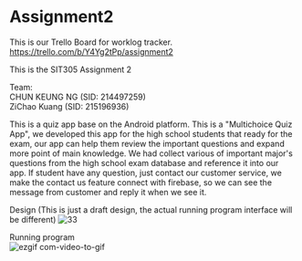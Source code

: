 # Assignment2

This is our Trello Board for worklog tracker.
https://trello.com/b/Y4Yg2tPp/assignment2

This is the SIT305 Assignment 2

Team:<br/>
CHUN KEUNG NG (SID: 214497259)<br/>
ZiChao Kuang (SID: 215196936)

This is a quiz app base on the Android platform. This is a "Multichoice Quiz App", we developed this app for the high school students that ready for the exam, our app can help them review the important questions and expand more point of main knowledge. We had collect various of important major's questions from the high school exam database and reference it into our app. If student have any question, just contact our customer service, we make the contact us feature connect with firebase, so we can see the message from customer and reply it when we see it.

Design
(This is just a draft design, the actual running program interface will be different)
![33](https://user-images.githubusercontent.com/39719506/55706503-b5630a00-5a24-11e9-8534-7772870dd8f0.jpg)


Running program<br/>
![ezgif com-video-to-gif](https://user-images.githubusercontent.com/39719506/55723717-130b4c80-5a4d-11e9-97d0-8a5fd0f72093.gif)

